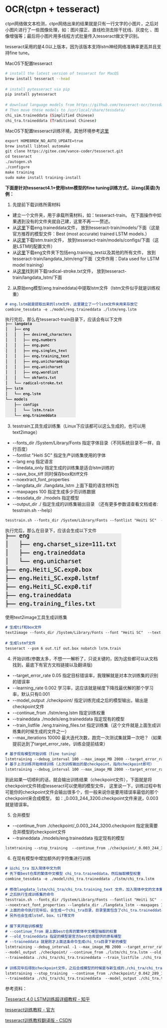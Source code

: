 # OCR(ctpn + tesseract)

ctpn网络做文本检测，ctpn网络出来的结果就是只有一行文字的小图片，之后对小图片进行了一些图像处理，如：图片摆正、直线检测去除干扰线、灰度化
、图像增强等；最后将小图片用多线程方式批量传入tesseract做文字识别。

tesseract采用的是4.0以上版本，因为该版本支持lstm神经网络准确率更高并且支持fine tune。


MacOS下配置tesseract
```bash
# install the latest version of tesseract for MacOS
brew install tesseract --head

# install pytesseract via pip
pip install pytesseract

# download language models from https://github.com/tesseract-ocr/tessdata
# Then move these models to /usr/local/share/tessdata/
chi_sim.traineddata (Simplified Chinese)
chi_tra.traineddata (Traditional Chinese)
```

MacOS下配置tesseract训练环境，其他环境参考[这里](https://tesseract-ocr.github.io/tessdoc/Compiling.html#macos)
```markdown
export HOMEBREW_NO_AUTO_UPDATE=true
brew install libtool automake
git clone https://gitee.com/vance-coder/tesseract.git
cd tesseract
./autogen.sh
./configure
make training
sudo make install training-install
```

**下面是针对tesseract4.1+使用lstm模型的fine tuning训练方式，以eng(英语)为例：**

1. 先提前下载训练所需材料
- 建立一个文件夹，用于承载所需材料，如：tesseract-train。
在下面操作中如果遇到没有的文件夹就自己建，这里不再一一赘述。
- 从[这里](https://github.com/tesseract-ocr/tessdata_best)下载eng.traineddata文件，
放到tesseract-train/models/下面（这是官方推荐的模型文件：Best (most accurate) trained LSTM models.）
- 从[这里](https://github.com/tesseract-ocr/tessconfigs/tree/3decf1c8252ba6dbeef0bf908f4b0aab7f18d113/configs)下载lstm.train文件，
放到tesseract-train/models/configs/下面（这是LSTM的配置文件）
- 从[这里](https://github.com/tesseract-ocr/langdata_lstm)下载eng文件夹下包括eng.training_text以及其他的所有文件，
放到tesseract-train/langdata_lstm/eng/下面（文件作用：Data used for LSTM model training）
- 从[这里](https://github.com/tesseract-ocr/langdata_lstm)找到并下载radical-stroke.txt文件，
放到tesseract-train/langdata_lstm/下面

2. 从原始eng模型(eng.traineddata)中提取lstm文件（lstm文件似乎就是训练权重）
```markdown
# eng.lstm就是提取出来的lstm文件，这里建立了一个lstm文件夹用来存放它
combine_tessdata -e ./model/eng.traineddata ./lstm/eng.lstm
```
执行完后，那么在tesseract-train目录下，应该会有以下文件
![tree1](./static/imgs/tree1.png)

3. tesstrain工具生成训练集（Linux下应该都可以这么生成的，也可以用text2image）
- --fonts_dir /System/Library/Fonts 指定字体目录（不同系统目录不一样，自行百度）
- --fontlist "Heiti SC" 指定生产训练集使用的字体
- --lang eng 指定语言
- --linedata_only 指定生成的训练集是适合lstm训练的
- --save_box_tiff 同时保存box和tiff文件
- --noextract_font_properties
- --langdata_dir ./langdata_lstm 上面下载的语言材料包
- --maxpages 100 指定生成多少页训练数据
- --tessdata_dir ./models 指定模型
- --output_dir ./  指定生成的训练集输出目录
（还有更多参数请查看文档或者: tesstrain.sh --help）
```markdown
tesstrain.sh --fonts_dir /System/Library/Fonts --fontlist "Heiti SC"  --lang eng --linedata_only --save_box_tiff --noextract_font_properties --langdata_dir ./langdata_lstm --maxpages 100  --tessdata_dir ./models --output_dir ./
```
执行完后，那么在目录下，应该会生成以下文件
![tree2](./static/imgs/tree2.png)

使用text2image工具生成训练集
```markdown
# 生成tif和box文件
text2image --fonts_dir /System/Library/Fonts --font "Heiti SC"  --text ../langdata_lstm/eng/eng.training_text --outputbase ./out --max_pages 5

# 生成lstmf文件
tesseract --psm 6 out.tif out.box nobatch lstm.train
```
4. 开始训练(参数太多，不想一一解析了，只说关键的，因为这些都可以从文档找到，最底下有官方文档链接以及翻译版)
- --target_error_rate 0.05 指定目标错误率，我理解就是对本次训练集的识别的错误率
- --learning_rate 0.002  学习率，这应该就是梯度下降找最优解的那个学习率，默认只有0.001
- --model_output ./checkpoint/ 指定训练完成之后的模型输出，输出是checkpoint文件
- --continue_from ./lstm/eng.lstm 指定训练权重
- --traineddata ./models/eng.traineddata 指定现有的模型
- --train_listfile ./eng.training_files.txt 指定训练集（这个文件就是上面生成训练集的时候生成的文件之一）
- --max_iterations 10000 最大迭代次数，跑完一次测试集就算一次吧？（如果提前达到了target_error_rate，训练会提前结束）
```markdown
# 基于现有模型开始训练（fine tuning） 
lstmtraining --debug_interval 100 --max_image_MB 2000 --target_error_rate 0.05 --learning_rate 0.002 --model_output ./checkpoint/ --continue_from ./lstm/eng.lstm --traineddata ./models/eng.traineddata --train_listfile ./eng.training_files.txt --max_iterations 5000 > basetrain.log
# 基于上次训练开始继续训练（上次训练输出的是checkpoint，指向checkpoint即可）
lstmtraining --debug_interval 100 --max_image_MB 2000 --target_error_rate 0.02 --learning_rate 0.002 --model_output ./checkpoint/ --continue_from ./checkpoint/_0.091_244_3200.checkpoint --traineddata ./models/eng.traineddata --train_listfile ./eng.training_files.txt --max_iterations 8000 > basetrain.log
```
到此如果一切顺利的话，就会输出训练结果（checkpoint文件），下面就是将checkpoint文件转成tesseract可以使用的模型文件，
这里说一下，训练过程中有可能你的checkpoint文件会输出很多个，但一般来说你是要用错误率最低的那个checkpoint来合成模型，
如：_0.003_244_3200.checkpoint文件来说，0.003就是错误率。

5. 合并模型
- --continue_from ./checkpoint/_0.003_244_3200.checkpoint  指定我需要合并模型的checkpoint文件
- --traineddata ./models/eng.traineddata  指定现有的模型
```markdown
lstmtraining --stop_training  --continue_from ./checkpoint/_0.003_244_3200.checkpoint --traineddata ./models/eng.traineddata  --model_output ./eng.traineddata
```

6. 在现有模型中增加额外的字符集进行训练
```markdown
# 以chi_tra 加入简体中文为例
# 先下载best仓库的繁体中文模型 chi_tra.traineddata，然后抽取模型权重
combine_tessdata -e ./model/chi_tra.traineddata ./lstm/chi_tra.lstm

# 修改langdata_lstm/chi_tra/chi_tra.training_text 文件，加入简体中文的文本集
# 之后执行生成训练集的命令
tesstrain.sh --fonts_dir /System/Library/Fonts --fontlist "Heiti SC"  --lang chi_tra --linedata_only --save_box_tiff 
--noextract_font_properties --langdata_dir ./langdata_lstm --maxpages 100  --tessdata_dir ./models --output_dir ./
# 上面的命令执行完毕后，会生成一个chi_tra目录，目录里面包含了chi_tra.traineddata、chi_tra.unicharset文件
# 另外也会生成lstmf、box、tif等文件

# 接下来开始训练模型
# --continue_from 是上面best仓库的繁体中文模型抽取的权重
# --old_traineddata 指定的模型是官方best仓库提供的原有模型
# --traineddata 就是刚才上面这条命令生成chi_tra目录下新的模型
lstmtraining --debug_interval -1 --max_image_MB 2000 --target_error_rate 0.05 --learning_rate 0.002 
--model_output ./checkpoint/ --continue_from ./lstm/chi_tra.lstm --old_traineddata ./models/chi_tra.traineddata 
--traineddata ./chi_tra/chi_tra.traineddata --train_listfile ./chi_tra.training_files.txt --max_iterations 2000 

# 训练完毕后得到checkpoint文件，之后合成模型的时候是与新生成的./chi_tra/chi_tra.traineddata模型进行合并
lstmtraining --stop_training  --continue_from ./checkpoint/_0.042_289_1400.checkpoint 
--traineddata ./chi_tra/chi_tra.traineddata  --model_output ./chi_tra.traineddata
```



参考资料：

[Tesseract 4.0 LSTM训练超详细教程 - 知乎](https://zhuanlan.zhihu.com/p/58366201)

[tesseract训练教程 - 官方](https://tesseract-ocr.github.io/tessdoc/TrainingTesseract-4.00#training-text-requirements)

[tesseract训练教程翻译版 - CSDN](https://blog.csdn.net/panbiao1999/article/details/74638749)